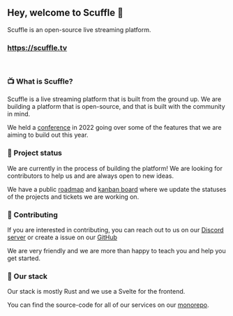 ## Hey, welcome to Scuffle 👋

Scuffle is an open-source live streaming platform.

### https://scuffle.tv

<br>

### 📺 What is Scuffle?

Scuffle is a live streaming platform that is built from the ground up. We are building a platform that is open-source, and that is built with the community in mind.

We held a [conference](https://www.youtube.com/watch?v=QvQpMRkzoVM&t=598s) in 2022 going over some of the features that we are aiming to build out this year.

### 👀 Project status

We are currently in the process of building the platform! We are looking for contributors to help us and are always open to new ideas.

We have a public [roadmap](https://github.com/orgs/ScuffleTV/projects/1/views/6) and [kanban board](https://github.com/orgs/ScuffleTV/projects/1/views/1) where we update the statuses of the projects and tickets we are working on.

### 📖 Contributing

If you are interested in contributing, you can reach out to us on our [Discord server](https://scuffle.tv/discord) or create a issue on our [GitHub](https://github.com/ScuffleTV/scuffle)

We are very friendly and we are more than happy to teach you and help you get started.

### 🦀 Our stack

Our stack is mostly Rust and we use a Svelte for the frontend.

You can find the source-code for all of our services on our [monorepo](https://github.com/ScuffleTV/scuffle).
